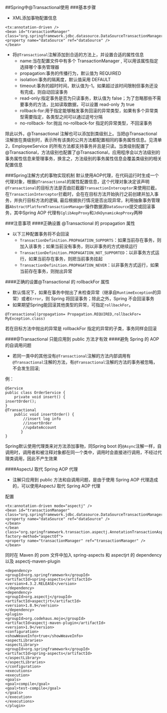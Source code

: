 ##Spring中@Transactional使用
###基本步骤
- XML添加事物配置信息

```
<tx:annotation-driven />
<bean id="transactionManager"
class="org.springframework.jdbc.datasource.DataSourceTransactionManager">
<property name="dataSource" ref="dataSource" />
</bean>
```
- 将`@Transactional`注解添加到合适的方法上，并设置合适的属性信息
   - name:当在配置文件中有多个 TransactionManager , 可以用该属性指定选择哪个事务管理器
   - propagation:事务的传播行为，默认值为 REQUIRED
   - isolation:事务的隔离度，默认值采用 DEFAULT
   - timeout:事务的超时时间，默认值为-1。如果超过该时间限制但事务还没有完成，则自动回滚事务
   - read-only:指定事务是否为只读事务，默认值为 false；为了忽略那些不需要事务的方法，比如读取数据，可以设置 read-only 为 true
   - rollback-for:用于指定能够触发事务回滚的异常类型，如果有多个异常类型需要指定，各类型之间可以通过逗号分隔
   - no-rollback- for:抛出 no-rollback-for 指定的异常类型，不回滚事务

除此以外，@Transactional 注解也可以添加到类级别上。当把@Transactional 注解放在类级别时，表示所有该类的公共方法都配置相同的事务属性信息。见清单 2，EmployeeService 的所有方法都支持事务并且是只读。当类级别配置了@Transactional，方法级别也配置了@Transactional，应用程序会以方法级别的事务属性信息来管理事务，换言之，方法级别的事务属性信息会覆盖类级别的相关配置信息

###Spring注解方式的事物实现机制
默认使用AOP代理，在代码运行时生成一个代理对象，根据`@Transactional`的属性配置信息，这个代理对象决定该声明`@Transactional`的目标方法是否由拦截器`TransactionInterceptor`来使用拦截，在`TransactionInterceptor`拦截时，会在在目标方法开始执行之前创建并加入事务，并执行目标方法的逻辑, 最后根据执行情况是否出现异常，利用抽象事务管理器`AbstractPlatformTransactionManager`操作数据源`DataSource`提交或回滚事务，其中Spring AOP 代理有`CglibAopProxy`和`JdkDynamicAopProxy`两种

###注意事项
####正确设置 @Transactional 的 propagation 属性
- 以下三种配置事务将不会回滚
   - `TransactionDefinition.PROPAGATION_SUPPORTS`：如果当前存在事务，则加入该事务；如果当前没有事务，则以非事务的方式继续运行
   - `TransactionDefinition.PROPAGATION_NOT_SUPPORTED`：以非事务方式运行，如果当前存在事务，则把当前事务挂起
   - `TransactionDefinition.PROPAGATION_NEVER`：以非事务方式运行，如果当前存在事务，则抛出异常 
   
####正确的设置@Transactional 的 rollbackFor 属性
- 默认情况下，如果在事务中抛出了未检查异常（继承自`RuntimeException`的异常）或者`Error`，则 Spring 将回滚事务；除此之外，Spring 不会回滚事务
- 如果期望Spring能回滚其他类型的异常，可指定`rollbackFor`。

```
@Transactional(propagation= Propagation.REQUIRED,rollbackFor= MyException.class)
```
若在目标方法中抛出的异常是 rollbackFor 指定的异常的子类，事务同样会回滚

####@Transactional 只能应用到 public 方法才有效
####避免 Spring 的 AOP 的自调用问题
- 若同一类中的其他没有`@Transactional`注解的方法内部调用有`@Transactional`注解的方法，有`@Transactional`注解的方法的事务被忽略，不会发生回滚;

例：

```
@Service
public class OrderService {
    private void insert() {
insertOrder();
}
@Transactional
    public void insertOrder() {
        //insert log info
        //insertOrder
        //updateAccount
       }
}
```
Spring默认使用代理类来对方法添加事物，同Spring boot 的`@Async`注解一样，自调用时，调用者和被注释对象都在同一个类中，调用时会直接进行调用，不经过代理类调用，因此不产生效果


####AspectJ 取代 Spring AOP 代理
- 注解只应用到 public 方法和自调用问题，是由于使用 Spring AOP 代理造成的，可以使用AspectJ 取代 Spring AOP 代理

配置

```
<tx:annotation-driven mode="aspectj" />
<bean id="transactionManager"
class="org.springframework.jdbc.datasource.DataSourceTransactionManager">
<property name="dataSource" ref="dataSource" />
</bean>
</bean
class="org.springframework.transaction.aspectj.AnnotationTransactionAspect"
factory-method="aspectOf">
<property name="transactionManager" ref="transactionManager" />
</bean>
```
同时在 Maven 的 pom 文件中加入 spring-aspects 和 aspectjrt 的 dependency 以及 aspectj-maven-plugin

```
<dependency>
<groupId>org.springframework</groupId>
<artifactId>spring-aspects</artifactId>
<version>4.3.2.RELEASE</version>
</dependency>
<dependency>
<groupId>org.aspectj</groupId>
<artifactId>aspectjrt</artifactId>
<version>1.8.9</version>
</dependency>
<plugin>
<groupId>org.codehaus.mojo</groupId>
<artifactId>aspectj-maven-plugin</artifactId>
<version>1.9</version>
<configuration>
<showWeaveInfo>true</showWeaveInfo>
<aspectLibraries>
<aspectLibrary>
<groupId>org.springframework</groupId>
<artifactId>spring-aspects</artifactId>
</aspectLibrary>
</aspectLibraries>
</configuration>
<executions>
<execution>
<goals>
<goal>compile</goal>
<goal>test-compile</goal>
</goals>
</execution>
</executions>
</plugin>
```
   
